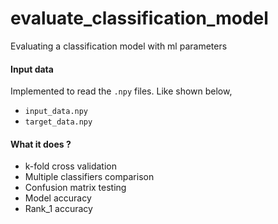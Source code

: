 # evaluate_classification_model
Evaluating a classification model with ml parameters

#### Input data

Implemented to read the `.npy` files. Like shown below,

- `input_data.npy`
- `target_data.npy`


#### What it does ?

- k-fold cross validation
- Multiple classifiers comparison
- Confusion matrix testing
- Model accuracy
- Rank_1 accuracy  
